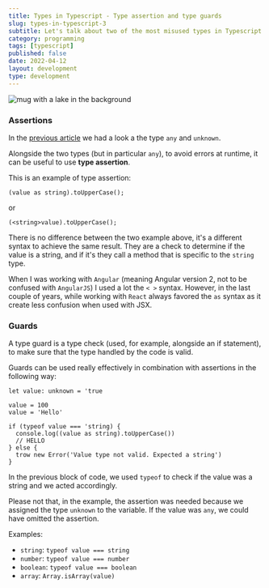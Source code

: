 ```yaml
---
title: Types in Typescript - Type assertion and type guards
slug: types-in-typescript-3
subtitle: Let's talk about two of the most misused types in Typescript and how to handle types unknown at the time you develop.
category: programming
tags: [typescript]
published: false
date: 2022-04-12
layout: development
type: development
---
```


<script>
  import Image from '$lib/components/Image.svelte';
  import mainImage from '$lib/assets/images/blog/types-mug.jpg?w=1000&h=600';
  import mainImageWebP from '$lib/assets/images/blog/types-mug.jpg?w=1000&h=600&format=webp&srcset';
  import mainImageSrcset from '$lib/assets/images/blog/types-mug.jpg?w=1000&h=600&srcset';
</script>

<Image
wepImage={mainImageWebP}
jpegImage={mainImage}
alt='mug with a lake in the background'
width={1000}
height={600}
placeholder='blur'
classes='mt-6 mb-8 rounded-lg drop-shadow-md webfeedsFeaturedVisual'
loading='eager'
/>

### Assertions

In the <a href="https://www.antoniorossi.net/blog/development/types-in-typescript-2" target="_blank" rel="noreferrer">previous article</a> we had a look a the type `any` and `unknown`.

Alongside the two types (but in particular `any`), to avoid errors at runtime, it can be useful to use **type assertion**.

This is an example of type assertion:

```
(value as string).toUpperCase();
```

or

```
(<string>value).toUpperCase();
```

There is no difference between the two example above, it's a different syntax to achieve the same result. They are a check to determine if the value is a string, and if it's they call a method that is specific to the `string` type.

When I was working with `Angular` (meaning Angular version 2, not to be confused with `AngularJS`) I used a lot the `< >` syntax. However, in the last couple of years, while working with `React` always favored the `as` syntax as it create less confusion when used with JSX.

### Guards

A type guard is a type check (used, for example, alongside an if statement), to make sure that the type handled by the code is valid.

Guards can be used really effectively in combination with assertions in the following way:

```
let value: unknown = 'true

value = 100
value = 'Hello'

if (typeof value === 'string) {
  console.log((value as string).toUpperCase())
  // HELLO
} else {
  trow new Error('Value type not valid. Expected a string')
}
```

In the previous block of code, we used `typeof` to check if the value was a string and we acted accordingly.

Please not that, in the example, the assertion was needed because we assigned the type `unknown` to the variable. If the value was `any`, we could have omitted the assertion.

Examples:

- `string`: `typeof value === string`
- `number`: `typeof value === number`
- `boolean`: `typeof value === boolean`
- `array`: `Array.isArray(value)`
